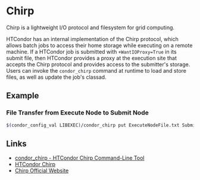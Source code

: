 Chirp
=====

Chirp is a lightweight I/O protocol and filesystem for grid computing.

HTCondor has an internal implementation of the Chirp protocol, which allows batch jobs to access their home storage while executing on a remote machine. If a HTCondor job is submitted with ```+WantIOProxy=True``` in its submit file, then HTCondor provides a proxy at the execution site that accepts the Chirp protocol and provides access to the submitter's storage. Users can invoke the ```condor_chirp``` command at runtime to load and store files, as well as update the job's classad.

Example
-------

### File Transfer from Execute Node to Submit Node

```bash
$(condor_config_val LIBEXEC)/condor_chirp put ExecuteNodeFile.txt SubmitNodeFile.txt
```

Links
-----

* [condor_chirp - HTCondor Chirp Command-Line Tool](http://research.cs.wisc.edu/htcondor/manual/current/condor_chirp.html)
* [HTCondor Chirp](https://research.cs.wisc.edu/htcondor/chirp/)
* [Chirp Official Website](http://ccl.cse.nd.edu/software/chirp/)
